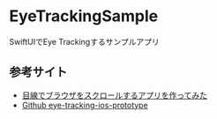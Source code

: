 # EyeTrackingSample
SwiftUIでEye Trackingするサンプルアプリ

## 参考サイト
- [目線でブラウザをスクロールするアプリを作ってみた](https://dev.classmethod.jp/articles/eye-scrollable-web-view/)
- [Github eye-tracking-ios-prototype](https://github.com/virakri/eye-tracking-ios-prototype)
